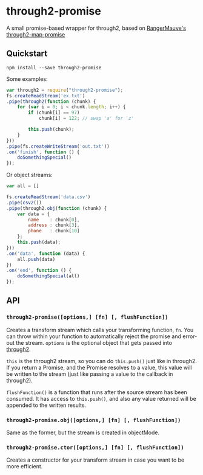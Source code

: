 # through2-promise
A small promise-based wrapper for through2, based on [RangerMauve's through2-map-promise](https://github.com/RangerMauve/through2-map-promise/)

## Quickstart

```
npm install --save through2-promise
```

Some examples:

```javascript
var through2 = require("through2-promise");
fs.createReadStream('ex.txt')
.pipe(through2(function (chunk) {
    for (var i = 0; i < chunk.length; i++) {
        if (chunk[i] == 97)
            chunk[i] = 122; // swap 'a' for 'z'

        this.push(chunk);
    }
}))
.pipe(fs.createWriteStream('out.txt'))
.on('finish', function () {
    doSomethingSpecial()
});
```

Or object streams:

```javascript
var all = []

fs.createReadStream('data.csv')
.pipe(csv2())
.pipe(through2.obj(function (chunk) {
    var data = {
        name    : chunk[0],
        address : chunk[3],
        phone   : chunk[10]
    };
    this.push(data);
}))
.on('data', function (data) {
    all.push(data)
})
.on('end', function () {
    doSomethingSpecial(all)
});
```

## API
### `through2-promise([options,] [fn] [, flushFunction])`
Creates a transform stream which calls your transforming function, `fn`. You can throw within your function to
automatically reject the promise and error-out the stream. `options` is the optional object that gets passed into [through2](https://github.com/rvagg/through2#options).

`this` is the through2 stream, so you can do `this.push()` just like in through2.  If you return a Promise, and
the Promise resolves to a value, this value will be written to the stream (just like passing a value to the
callback in through2).

`flushFunction()` is a function that runs after the source stream has been consumed.  It has access to `this.push()`,
and also any value returned will be appended to the written results.

### `through2-promise.obj([options,] [fn] [, flushFunction])`
Same as the former, but the stream is created in objectMode.

### `through2-promise.ctor([options,] [fn] [, flushFunction])`
Creates a constructor for your transform stream in case you want to be more efficient.

